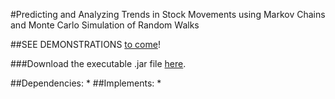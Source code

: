 #Predicting and Analyzing Trends in Stock Movements using Markov Chains and Monte Carlo Simulation of Random Walks

##SEE DEMONSTRATIONS [to come]()!

###Download the executable .jar file [here](https://github.com/d-soni/Markov-Stock-Analysis/raw/master/markovstock.jar).

##Dependencies:
*
##Implements:
*
